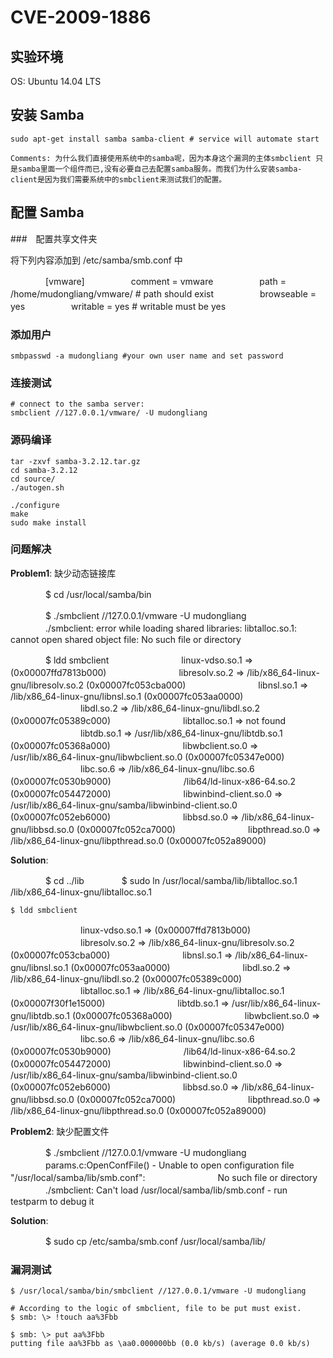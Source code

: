 # CVE-2009-1886

## 实验环境
OS: Ubuntu 14.04 LTS

## 安装 Samba

    sudo apt-get install samba samba-client # service will automate start

    Comments: 为什么我们直接使用系统中的samba呢，因为本身这个漏洞的主体smbclient 只是samba里面一个组件而已,没有必要自己去配置samba服务。而我们为什么安装samba-client是因为我们需要系统中的smbclient来测试我们的配置。

## 配置 Samba

###　配置共享文件夹

将下列内容添加到 /etc/samba/smb.conf 中

　　　　[vmware]
   　　　　　comment = vmware
   　　　　　path = /home/mudongliang/vmware/ # path should exist
   　　　　　browseable = yes
   　　　　　writable = yes # writable must be yes 

### 添加用户
 
    smbpasswd -a mudongliang #your own user name and set password

### 连接测试
  
    # connect to the samba server:
    smbclient //127.0.0.1/vmware/ -U mudongliang

### 源码编译

    tar -zxvf samba-3.2.12.tar.gz
    cd samba-3.2.12
    cd source/
    ./autogen.sh

    ./configure
    make
    sudo make install

### 问题解决

**Problem1**: 缺少动态链接库

　　　　$ cd /usr/local/samba/bin

　　　　$ ./smbclient //127.0.0.1/vmware -U mudongliang
　　　　./smbclient: error while loading shared libraries: libtalloc.so.1: cannot open shared object file: No such file or directory

　　　　$ ldd smbclient 
　　　　　　　　linux-vdso.so.1 =>  (0x00007ffd7813b000)
　　　　　　　　libresolv.so.2 => /lib/x86_64-linux-gnu/libresolv.so.2 (0x00007fc053cba000)
　　　　　　　　libnsl.so.1 => /lib/x86_64-linux-gnu/libnsl.so.1 (0x00007fc053aa0000)
　　　　　　　　libdl.so.2 => /lib/x86_64-linux-gnu/libdl.so.2 (0x00007fc05389c000)
　　　　　　　　libtalloc.so.1 => not found
　　　　　　　　libtdb.so.1 => /usr/lib/x86_64-linux-gnu/libtdb.so.1 (0x00007fc05368a000)
　　　　　　　　libwbclient.so.0 => /usr/lib/x86_64-linux-gnu/libwbclient.so.0 (0x00007fc05347e000)
　　　　　　　　libc.so.6 => /lib/x86_64-linux-gnu/libc.so.6 (0x00007fc0530b9000)
　　　　　　　　/lib64/ld-linux-x86-64.so.2 (0x00007fc054472000)
　　　　　　　　libwinbind-client.so.0 => /usr/lib/x86_64-linux-gnu/samba/libwinbind-client.so.0 (0x00007fc052eb6000)
　　　　　　　　libbsd.so.0 => /lib/x86_64-linux-gnu/libbsd.so.0 (0x00007fc052ca7000)
　　　　　　　　libpthread.so.0 => /lib/x86_64-linux-gnu/libpthread.so.0 (0x00007fc052a89000)

**Solution**:

　　　　$ cd ../lib
　　　　$ sudo ln /usr/local/samba/lib/libtalloc.so.1 /lib/x86_64-linux-gnu/libtalloc.so.1

    $ ldd smbclient 
　　　　　　　　linux-vdso.so.1 =>  (0x00007ffd7813b000)
　　　　　　　　libresolv.so.2 => /lib/x86_64-linux-gnu/libresolv.so.2 (0x00007fc053cba000)
　　　　　　　　libnsl.so.1 => /lib/x86_64-linux-gnu/libnsl.so.1 (0x00007fc053aa0000)
　　　　　　　　libdl.so.2 => /lib/x86_64-linux-gnu/libdl.so.2 (0x00007fc05389c000)
　　　　　　　　libtalloc.so.1 => /lib/x86_64-linux-gnu/libtalloc.so.1 (0x00007f30f1e15000)
　　　　　　　　libtdb.so.1 => /usr/lib/x86_64-linux-gnu/libtdb.so.1 (0x00007fc05368a000)
　　　　　　　　libwbclient.so.0 => /usr/lib/x86_64-linux-gnu/libwbclient.so.0 (0x00007fc05347e000)
　　　　　　　　libc.so.6 => /lib/x86_64-linux-gnu/libc.so.6 (0x00007fc0530b9000)
　　　　　　　　/lib64/ld-linux-x86-64.so.2 (0x00007fc054472000)
　　　　　　　　libwinbind-client.so.0 => /usr/lib/x86_64-linux-gnu/samba/libwinbind-client.so.0 (0x00007fc052eb6000)
　　　　　　　　libbsd.so.0 => /lib/x86_64-linux-gnu/libbsd.so.0 (0x00007fc052ca7000)
　　　　　　　　libpthread.so.0 => /lib/x86_64-linux-gnu/libpthread.so.0 (0x00007fc052a89000)

**Problem2**: 缺少配置文件

　　　　$ ./smbclient //127.0.0.1/vmware -U mudongliang
　　　　params.c:OpenConfFile() - Unable to open configuration file "/usr/local/samba/lib/smb.conf":
　　　　　　　　No such file or directory
　　　　./smbclient: Can't load /usr/local/samba/lib/smb.conf - run testparm to debug it

**Solution**:

　　　　$ sudo cp /etc/samba/smb.conf /usr/local/samba/lib/

### 漏洞测试

    $ /usr/local/samba/bin/smbclient //127.0.0.1/vmware -U mudongliang

    # According to the logic of smbclient, file to be put must exist.
    $ smb: \> !touch aa%3Fbb

    $ smb: \> put aa%3Fbb
    putting file aa%3Fbb as \aa0.000000bb (0.0 kb/s) (average 0.0 kb/s)
